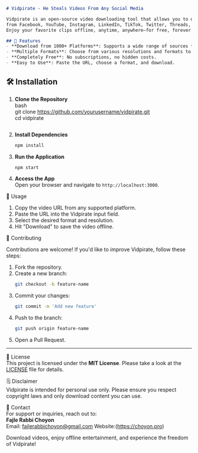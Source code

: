 ```markdown
# Vidpirate - He Steals Videos From Any Social Media  

Vidpirate is an open-source video downloading tool that allows you to download videos
from Facebook, YouTube, Instagram, LinkedIn, TikTok, Twitter, Threads, and over 1000+ sources. Paste the link, select your format, and hit download.
Enjoy your favorite clips offline, anytime, anywhere—for free, forever.  

## 🚀 Features  
- **Download from 1000+ Platforms**: Supports a wide range of sources for seamless video downloading.  
- **Multiple Formats**: Choose from various resolutions and formats to fit your preferences.  
- **Completely Free**: No subscriptions, no hidden costs.  
- **Easy to Use**: Paste the URL, choose a format, and download.
``` 

## 🛠️ Installation  

1. **Clone the Repository**  
   bash  
   git clone https://github.com/yourusername/vidpirate.git  
   cd vidpirate  
   ```

2. **Install Dependencies**  
   ```bash  
   npm install  
   ```  

3. **Run the Application**  
   ```bash  
   npm start  
   ```  

4. **Access the App**  
   Open your browser and navigate to `http://localhost:3000`.  

📂 Usage  

1. Copy the video URL from any supported platform.  
2. Paste the URL into the Vidpirate input field.  
3. Select the desired format and resolution.  
4. Hit "Download" to save the video offline.

🤝 Contributing  

Contributions are welcome! 
If you'd like to improve Vidpirate, follow these steps:  

1. Fork the repository.  
2. Create a new branch:  
   ```bash  
   git checkout -b feature-name  
   ```  
3. Commit your changes:  
   ```bash  
   git commit -m 'Add new feature'  
   ```  
4. Push to the branch:  
   ```bash  
   git push origin feature-name  
   ```  
5. Open a Pull Request.  

---

📜 License  
This project is licensed under the **MIT License**. Please take a look at the [LICENSE](LICENSE) file for details.

🗒️ Disclaimer  
Vidpirate is intended for personal use only. Please ensure you respect copyright laws and only download content you can use.  

📧 Contact  
For support or inquiries, reach out to:  
**Fajle Rabbi Choyon**  
Email: fajlerabbichoyon@gmail.com
Website:(https://choyon.pro)  

Download videos, enjoy offline entertainment, and experience the freedom of Vidpirate!
